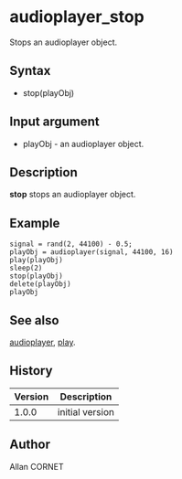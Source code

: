 

# audioplayer_stop

Stops an audioplayer object.

## Syntax

- stop(playObj)

## Input argument

 - playObj - an audioplayer object.

## Description

<b>stop</b> stops an audioplayer object.

## Example

```Nelson
signal = rand(2, 44100) - 0.5;
playObj = audioplayer(signal, 44100, 16)
play(playObj)
sleep(2)
stop(playObj)
delete(playObj)
playObj
```

## See also

[audioplayer](audioplayer.md), [play](play.md).
## History

|Version|Description|
|------|------|
|1.0.0|initial version|


## Author

Allan CORNET



